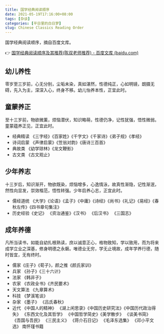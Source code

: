 ```yaml
---
title: 国学经典阅读顺序
date: 2021-05-19T17:16:00+08:00
tags: [杂谈]
categories: [平日里的白日梦]
slug: Chinese Classics Reading Order
---
```


国学经典阅读顺序，摘自百度文库。

<!--more-->

👉 [国学经典阅读顺序及其推荐(陈双老师推荐) - 百度文库 (baidu.com)](https://wenku.baidu.com/view/67b4a54658fafab069dc02d7.html)

## 幼儿养性

零岁至三岁前，心无分别，尘垢未染，真如湛然，性德纯正，心如明镜，朗摄无碍，先入为主，深深入心，终身不移。幼儿怡养本性，正宜此时。  

## 童蒙养正

至十三岁前，物欲微薰，烦恼潜伏，知识略萌，性德仍净，记性犹强，悟性微弱。童蒙蕴养正见，正宜此时。

- 经典精读 《三字经》《百家姓》《千字文》《千家诗》《弟子规》《孝经》 
- 诗词启蒙 《声律启蒙》《笠翁对韵》《唐诗三百首》 
- 典故类 《幼学琼林》《龙文鞭影》 
- 古文类 《古文观止》

## 少年养志        

十三岁后，知识渐开，物欲既染，烦恼增多，心逸情泳，故真性渐隐，记性渐泯，然性向显发，崇效楷范，悟性转强。少年启养心志，正宜此时。  

- 儒经道统 《大学》《论语》《孟子》《中庸》《诗经》《尚书》《礼记》《易经》《春秋左传》《四书章句集注》  
- 历史经验《史记》 《资治通鉴》《汉书》 《后汉书》 《三国志》

## 成年养德     

凡所当读书，如能自幼扎根熟读，庶以诚意正心，格物致知，学以致用，而为将来成学立业之深基，修身明德之永磐。唯德业无穷，学无止境故，成年学养行德，随时皆宜，无有终时。 

- 儒家《庄子》《荀子》，颜之推《颜氏家训》
- 兵家 《孙子》《三十六计》 
- 法家 《韩非子》 
- 农家 《农政全书》《齐民要术》
- 天文算法 《九章算术》
- 科技 《梦溪笔谈》 
- 杂家 《墨子》 《吕氏春秋》
- 近代 《中国人的精神》 《湖上闲思录》《中国历史研究法》《中国历代政治得失》 《东西文化及其哲学》 《中国哲学简史》《美学散步》 《谈美书简》 《吾国与吾民》 《三民主义》 《蒋介石日记》 《毛泽东选集》 《邓小平文选》 南怀瑾书籍
